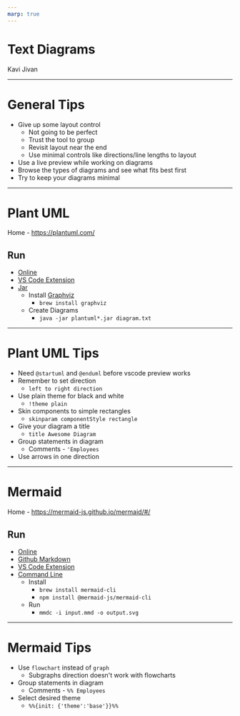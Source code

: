 ```yaml
---
marp: true
---
```

<!-- class: invert -->
# Text Diagrams
Kavi Jivan

---
# General Tips
- Give up some layout control
    - Not going to be perfect
    - Trust the tool to group
    - Revisit layout near the end
    - Use minimal controls like directions/line lengths to layout
- Use a live preview while working on diagrams
- Browse the types of diagrams and see what fits best first
- Try to keep your diagrams minimal

---
# Plant UML
Home - https://plantuml.com/
## Run
- [Online](http://www.plantuml.com/plantuml/uml)
- [VS Code Extension](https://marketplace.visualstudio.com/items?itemName=jebbs.plantuml)
- [Jar](https://github.com/plantuml/plantuml/releases/latest)
    - Install [Graphviz](https://www.graphviz.org/)
        - `brew install graphviz`
    - Create Diagrams
        - `java -jar plantuml*.jar diagram.txt`

---
# Plant UML Tips
- Need `@startuml` and `@enduml` before vscode preview works
- Remember to set direction
    - `left to right direction`
- Use plain theme for black and white
    - `!theme plain`
- Skin components to simple rectangles
    - `skinparam componentStyle rectangle`
- Give your diagram a title
    - `title Awesome Diagram`
- Group statements in diagram
    - Comments - `'Employees`
- Use arrows in one direction

---
# Mermaid
Home - https://mermaid-js.github.io/mermaid/#/

## Run
- [Online](https://mermaid.live/)
- [Github Markdown](https://github.blog/2022-02-14-include-diagrams-markdown-files-mermaid/)
- [VS Code Extension](https://marketplace.visualstudio.com/items?itemName=bierner.markdown-mermaid)
- [Command Line](https://github.com/mermaid-js/mermaid-cli)
    - Install
        - `brew install mermaid-cli`
        - `npm install @mermaid-js/mermaid-cli`
    - Run
        - `mmdc -i input.mmd -o output.svg`

---
# Mermaid Tips
- Use `flowchart` instead of `graph`
    - Subgraphs direction doesn't work with flowcharts
- Group statements in diagram
    - Comments - `%% Employees`
- Select desired theme
    - `%%{init: {'theme':'base'}}%%`
